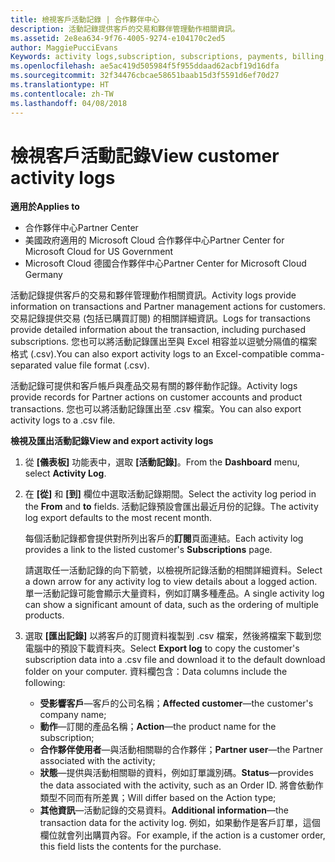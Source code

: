 ```yaml
---
title: 檢視客戶活動記錄 | 合作夥伴中心
description: 活動記錄提供客戶的交易和夥伴管理動作相關資訊。
ms.assetid: 2e8ea634-9f76-4005-9274-e104170c2ed5
author: MaggiePucciEvans
Keywords: activity logs,subscription, subscriptions, payments, billing, transactions
ms.openlocfilehash: ae5ac419d505984f5f955ddaad62acbf19d16dfa
ms.sourcegitcommit: 32f34476cbcae58651baab15d3f5591d6ef70d27
ms.translationtype: HT
ms.contentlocale: zh-TW
ms.lasthandoff: 04/08/2018
---
```

# <a name="view-customer-activity-logs"></a><span data-ttu-id="7b31d-103">檢視客戶活動記錄</span><span class="sxs-lookup"><span data-stu-id="7b31d-103">View customer activity logs</span></span>

**<span data-ttu-id="7b31d-104">適用於</span><span class="sxs-lookup"><span data-stu-id="7b31d-104">Applies to</span></span>**

-  <span data-ttu-id="7b31d-105">合作夥伴中心</span><span class="sxs-lookup"><span data-stu-id="7b31d-105">Partner Center</span></span>
-  <span data-ttu-id="7b31d-106">美國政府適用的 Microsoft Cloud 合作夥伴中心</span><span class="sxs-lookup"><span data-stu-id="7b31d-106">Partner Center for Microsoft Cloud for US Government</span></span>
-  <span data-ttu-id="7b31d-107">Microsoft Cloud 德國合作夥伴中心</span><span class="sxs-lookup"><span data-stu-id="7b31d-107">Partner Center for Microsoft Cloud Germany</span></span>


<span data-ttu-id="7b31d-108">活動記錄提供客戶的交易和夥伴管理動作相關資訊。</span><span class="sxs-lookup"><span data-stu-id="7b31d-108">Activity logs provide information on transactions and Partner management actions for customers.</span></span> <span data-ttu-id="7b31d-109">交易記錄提供交易 (包括已購買訂閱) 的相關詳細資訊。</span><span class="sxs-lookup"><span data-stu-id="7b31d-109">Logs for transactions provide detailed information about the transaction, including purchased subscriptions.</span></span> <span data-ttu-id="7b31d-110">您也可以將活動記錄匯出至與 Excel 相容並以逗號分隔值的檔案格式 (.csv).</span><span class="sxs-lookup"><span data-stu-id="7b31d-110">You can also export activity logs to an Excel-compatible comma-separated value file format (.csv).</span></span>

<span data-ttu-id="7b31d-111">活動記錄可提供和客戶帳戶與產品交易有關的夥伴動作記錄。</span><span class="sxs-lookup"><span data-stu-id="7b31d-111">Activity logs provide records for Partner actions on customer accounts and product transactions.</span></span> <span data-ttu-id="7b31d-112">您也可以將活動記錄匯出至 .csv 檔案。</span><span class="sxs-lookup"><span data-stu-id="7b31d-112">You can also export activity logs to a .csv file.</span></span>

**<span data-ttu-id="7b31d-113">檢視及匯出活動記錄</span><span class="sxs-lookup"><span data-stu-id="7b31d-113">View and export activity logs</span></span>**

1.  <span data-ttu-id="7b31d-114">從 **\[儀表板\]** 功能表中，選取 **\[活動記錄\]**。</span><span class="sxs-lookup"><span data-stu-id="7b31d-114">From the **Dashboard** menu, select **Activity Log**.</span></span>
2.  <span data-ttu-id="7b31d-115">在 **\[從\]** 和 **\[到\]** 欄位中選取活動記錄期間。</span><span class="sxs-lookup"><span data-stu-id="7b31d-115">Select the activity log period in the **From** and **to** fields.</span></span> <span data-ttu-id="7b31d-116">活動記錄預設會匯出最近月份的記錄。</span><span class="sxs-lookup"><span data-stu-id="7b31d-116">The activity log export defaults to the most recent month.</span></span>

    <span data-ttu-id="7b31d-117">每個活動記錄都會提供對所列出客戶的**訂閱**頁面連結。</span><span class="sxs-lookup"><span data-stu-id="7b31d-117">Each activity log provides a link to the listed customer's **Subscriptions** page.</span></span>

    <span data-ttu-id="7b31d-118">請選取任一活動記錄的向下箭號，以檢視所記錄活動的相關詳細資料。</span><span class="sxs-lookup"><span data-stu-id="7b31d-118">Select a down arrow for any activity log to view details about a logged action.</span></span> <span data-ttu-id="7b31d-119">單一活動記錄可能會顯示大量資料，例如訂購多種產品。</span><span class="sxs-lookup"><span data-stu-id="7b31d-119">A single activity log can show a significant amount of data, such as the ordering of multiple products.</span></span>

3.  <span data-ttu-id="7b31d-120">選取 **\[匯出記錄\]** 以將客戶的訂閱資料複製到 .csv 檔案，然後將檔案下載到您電腦中的預設下載資料夾。</span><span class="sxs-lookup"><span data-stu-id="7b31d-120">Select **Export log** to copy the customer's subscription data into a .csv file and download it to the default download folder on your computer.</span></span> <span data-ttu-id="7b31d-121">資料欄包含：</span><span class="sxs-lookup"><span data-stu-id="7b31d-121">Data columns include the following:</span></span>
    -   <span data-ttu-id="7b31d-122">**受影響客戶**—客戶的公司名稱；</span><span class="sxs-lookup"><span data-stu-id="7b31d-122">**Affected customer**—the customer's company name;</span></span>
    -   <span data-ttu-id="7b31d-123">**動作**—訂閱的產品名稱；</span><span class="sxs-lookup"><span data-stu-id="7b31d-123">**Action**—the product name for the subscription;</span></span>
    -   <span data-ttu-id="7b31d-124">**合作夥伴使用者**—與活動相關聯的合作夥伴；</span><span class="sxs-lookup"><span data-stu-id="7b31d-124">**Partner user**—the Partner associated with the activity;</span></span>
    -   <span data-ttu-id="7b31d-125">**狀態**—提供與活動相關聯的資料，例如訂單識別碼。</span><span class="sxs-lookup"><span data-stu-id="7b31d-125">**Status**—provides the data associated with the activity, such as an Order ID.</span></span> <span data-ttu-id="7b31d-126">將會依動作類型不同而有所差異；</span><span class="sxs-lookup"><span data-stu-id="7b31d-126">Will differ based on the Action type;</span></span>
    -   <span data-ttu-id="7b31d-127">**其他資訊**—活動記錄的交易資料。</span><span class="sxs-lookup"><span data-stu-id="7b31d-127">**Additional information**—the transaction data for the activity log.</span></span> <span data-ttu-id="7b31d-128">例如，如果動作是客戶訂單，這個欄位就會列出購買內容。</span><span class="sxs-lookup"><span data-stu-id="7b31d-128">For example, if the action is a customer order, this field lists the contents for the purchase.</span></span>

 

 



